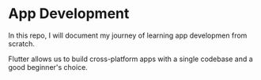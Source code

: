 # App Development

In this repo, I will document my journey of learning app developmen from scratch. 

Flutter allows us to build cross-platform apps with a single codebase and a good beginner's choice.

